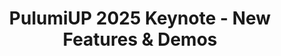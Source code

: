 ---
# Name of the event, <= 60 characters
title: PulumiUP 2025 Keynote - New Features & Demos
meta_desc: Explore Pulumi’s Visual IaC Import, Private Registry, and Pulumi IDP—powerful new features that simplify migration, reuse, and internal platform delivery.
meta_image:

# A featured webinar will display first in the list.
featured: false

# Webinars with unlisted as true will not be shown on the webinar list
unlisted: false

# Gated webinars will have a registration form and the user will need
# to fill out the form before viewing.
gated: false

# The layout of the landing page.
type: webinars

# External webinars will link to an external page instead of a webinar
# landing/registration page. If the webinar is external you will need
# set the 'block_external_search_index' flag to true so Google does not index
# the webinar page created.
external: false
block_external_search_index: false

# The url slug for the webinar landing page. If this is an external
# webinar, use the external URL as the value here.
url_slug: pulumiup-2025-keynote

# Content for the left hand side section of the page.
main:
    # Webinar title.
    title: PulumiUP 2025 Keynote - New Features & Demos

    event_type: event # workshop | event

    # URL for embedding a URL for ungated webinars.
    youtube_url: https://www.youtube.com/embed/q9fDyASy-VA?rel=0

    # Sortable date. The datetime Hugo will use to sort the webinars in date order.
    sortable_date: 2025-05-05T09:00:00-00:00

    # Duration of the webinar.
    duration: 1 hour

    # "virtual" will be shown under "show virtual events only", otherwise shown as City, State (seattle, wa)
    location: virtual

    # Description of the webinar.
    description: |
        Experience Pulumi's evolution with three game-changing additions to their infrastructure as code ecosystem. This keynote showcases Visual IaC Import for seamless migration, Private Registry for organizing cloud components, and Pulumi IDP—a complete internal developer platform.
        
        Watch demos that illustrate how these tools unite platform teams, security teams, and developers to deliver compliant cloud infrastructure at scale. With 350K+ community members and trusted by companies like NVIDIA and Docker, see why Pulumi is becoming the platform of choice for modern cloud engineering.

        For more details, read the [Pulumi IDP announcement](/blog/announcing-pulumi-idp/).

    # The webinar presenters
    presenters:
        - name: Joe Duffy
          role: CEO, Pulumi
          photo: /images/team/joe-duffy.jpg

    # case-sensitive
    tags:
        level: # Beginner, Intermediate, Advanced
        topics: ["Pulumi Features", "Platform Engineering", "DevOps", "Security", "Pulumi IDP"]
        languages: []

# The right hand side form section.
form:
    # HubSpot form id.
    hubspot_form_id:
    salesforce_campaign_id:
---